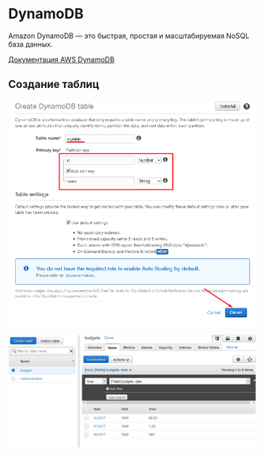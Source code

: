 # DynamoDB

Amazon DynamoDB — это быстрая, простая и масштабируемая NoSQL база данных.

[Документация AWS DynamoDB](https://docs.aws.amazon.com/amazondynamodb/latest/developerguide/Introduction.html)

## Создание таблиц

![Выбрав Create DynamoDB table, мы попадем в диалоговое окно, где нужно задать имя таблицы, а также первичное поле, по которому можно найти запись. В дополнении, можно задать правило сортировки объектов.](../img/dynamoDB-creating.png)

![После этого, можно отслеживать работу этой таблицы, а также добавлять объекты любой сложности, с учетом требования первичного поля и поля сортировки](../img/dynamoDB-table-actions.png)

